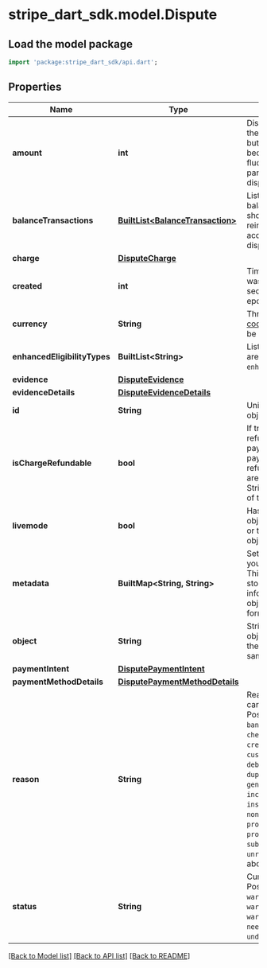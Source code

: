 # stripe_dart_sdk.model.Dispute

## Load the model package
```dart
import 'package:stripe_dart_sdk/api.dart';
```

## Properties
Name | Type | Description | Notes
------------ | ------------- | ------------- | -------------
**amount** | **int** | Disputed amount. Usually the amount of the charge, but it can differ (usually because of currency fluctuation or because only part of the order is disputed). | 
**balanceTransactions** | [**BuiltList&lt;BalanceTransaction&gt;**](BalanceTransaction.md) | List of zero, one, or two balance transactions that show funds withdrawn and reinstated to your Stripe account as a result of this dispute. | 
**charge** | [**DisputeCharge**](DisputeCharge.md) |  | 
**created** | **int** | Time at which the object was created. Measured in seconds since the Unix epoch. | 
**currency** | **String** | Three-letter [ISO currency code](https://www.iso.org/iso-4217-currency-codes.html), in lowercase. Must be a [supported currency](https://stripe.com/docs/currencies). | 
**enhancedEligibilityTypes** | **BuiltList&lt;String&gt;** | List of eligibility types that are included in `enhanced_evidence`. | 
**evidence** | [**DisputeEvidence**](DisputeEvidence.md) |  | 
**evidenceDetails** | [**DisputeEvidenceDetails**](DisputeEvidenceDetails.md) |  | 
**id** | **String** | Unique identifier for the object. | 
**isChargeRefundable** | **bool** | If true, it's still possible to refund the disputed payment. After the payment has been fully refunded, no further funds are withdrawn from your Stripe account as a result of this dispute. | 
**livemode** | **bool** | Has the value `true` if the object exists in live mode or the value `false` if the object exists in test mode. | 
**metadata** | **BuiltMap&lt;String, String&gt;** | Set of [key-value pairs](https://stripe.com/docs/api/metadata) that you can attach to an object. This can be useful for storing additional information about the object in a structured format. | 
**object** | **String** | String representing the object's type. Objects of the same type share the same value. | 
**paymentIntent** | [**DisputePaymentIntent**](DisputePaymentIntent.md) |  | [optional] 
**paymentMethodDetails** | [**DisputePaymentMethodDetails**](DisputePaymentMethodDetails.md) |  | [optional] 
**reason** | **String** | Reason given by cardholder for dispute. Possible values are `bank_cannot_process`, `check_returned`, `credit_not_processed`, `customer_initiated`, `debit_not_authorized`, `duplicate`, `fraudulent`, `general`, `incorrect_account_details`, `insufficient_funds`, `noncompliant`, `product_not_received`, `product_unacceptable`, `subscription_canceled`, or `unrecognized`. Learn more about [dispute reasons](https://stripe.com/docs/disputes/categories). | 
**status** | **String** | Current status of dispute. Possible values are `warning_needs_response`, `warning_under_review`, `warning_closed`, `needs_response`, `under_review`, `won`, or `lost`. | 

[[Back to Model list]](../README.md#documentation-for-models) [[Back to API list]](../README.md#documentation-for-api-endpoints) [[Back to README]](../README.md)


